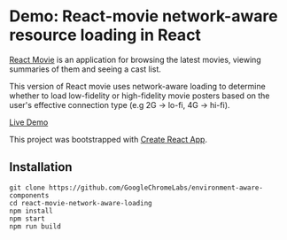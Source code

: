 
# Demo: React-movie network-aware resource loading in React

[React Movie](https://github.com/oliver-gomes/react-movie) is an application for browsing the latest movies, viewing summaries of them and seeing a cast list.

This version of React movie uses network-aware loading to determine whether to load low-fidelity or high-fidelity movie posters based on the user's effective connection type (e.g 2G -> lo-fi, 4G -> hi-fi).

[Live Demo](https://env-aware.firebaseapp.com/react-movie-network-aware-components)

This project was bootstrapped with [Create React App](https://github.com/facebookincubator/create-react-app).

## Installation
```
git clone https://github.com/GoogleChromeLabs/environment-aware-components
cd react-movie-network-aware-loading
npm install
npm start
npm run build
```
